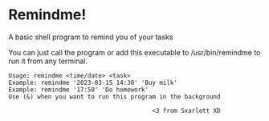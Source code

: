 # Remindme!
A basic shell program to remind you of your tasks

You can just call the program or add this executable to /usr/bin/remindme to run it from any terminal.
```
Usage: remindme <time/date> <task>
Example: remindme '2023-03-15 14:30' 'Buy milk'
Example: remindme '17:50' 'Do homework'
Use (&) when you want to run this program in the background

                                        <3 from Sxarlett XD
```
